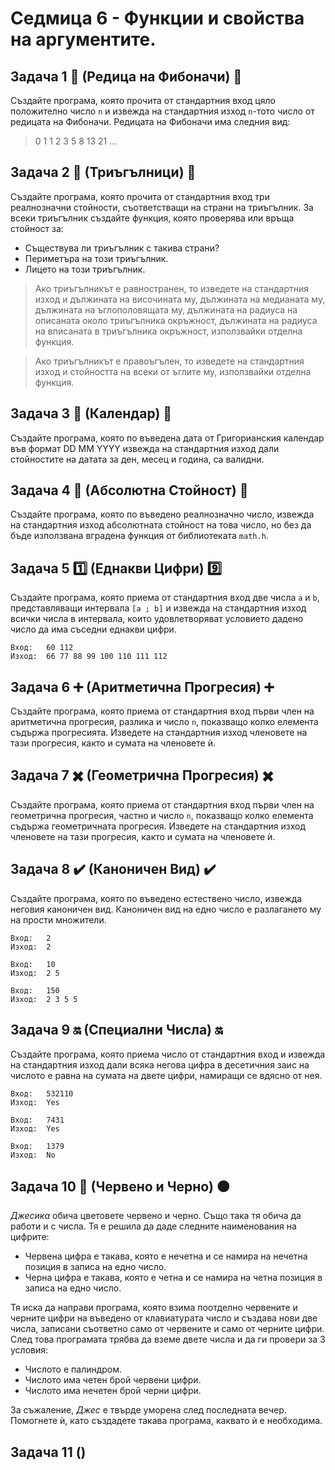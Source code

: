# Седмица 6 - Функции и свойства на аргументите.



## Задача 1 :repeat: (Редица на Фибоначи) :repeat:

Създайте програма, която прочита от стандартния вход цяло положително число `n` и извежда на стандартния изход `n`-тото число от редицата на Фибоначи. Редицата на Фибоначи има следния вид:

> 0 1 1 2 3 5 8 13 21 ...


## Задача 2 :small_red_triangle: (Триъгълници) :small_red_triangle:

Създайте програма, която прочита от стандартния вход три реалнозначни стойности, съответстващи на страни на триъгълник. За всеки триъгълник създайте функция, която проверява или връща стойност за:

- Съществува ли триъгълник с такива страни?
- Периметъра на този триъгълник.
- Лицето на този триъгълник.

> Ако триъгълникът е равностранен, то изведете на стандартния изход и дължината на височината му, дължината на медианата му, дължината на ъглополовящата му, дължината на радиуса на описаната около триъгълника окръжност, дължината на радиуса на вписаната в триъгълника окръжност, използвайки отделна функция.

> Ако триъгълникът е правоъгълен, то изведете на стандартния изход и стойността на всеки от ъглите му, използвайки отделна функция.


## Задача 3 :calendar: (Календар) :calendar:

Създайте програма, която по въведена дата от Григорианския календар във формат DD MM YYYY извежда на стандартния изход дали стойностите на датата за ден, месец и година, са валидни.


## Задача 4 :arrows_counterclockwise: (Абсолютна Стойност) :arrows_counterclockwise:

Създайте програма, която по въведено реалнозначно число, извежда на стандартния изход абсолютната стойност на това число, но без да бъде използвана вградена функция от библиотеката `math.h`.


## Задача 5 :one: (Еднакви Цифри) :nine:

Създайте програма, която приема от стандартния вход две числа `a` и `b`, представляващи интервала `[a ; b]` и извежда на стандартния изход всички числа в интервала, които удовлетворяват условието дадено число да има съседни еднакви цифри.

```
Вход:   60 112
Изход:  66 77 88 99 100 110 111 112
```


## Задача 6 :heavy_plus_sign: (Аритметична Прогресия) :heavy_plus_sign:

Създайте програма, която приема от стандартния вход първи член на аритметична прогресия, разлика и число `n`, показващо колко елемента съдържа прогресията. Изведете на стандартния изход членовете на тази прогресия, както и сумата на членовете ѝ.


## Задача 7 :heavy_multiplication_x: (Геометрична Прогресия) :heavy_multiplication_x:

Създайте програма, която приема от стандартния вход първи член на геометрична прогресия, частно и число `n`, показващо колко елемента съдържа геометричната прогресия. Изведете на стандартния изход членовете на тази прогресия, както и сумата на членовете ѝ.


## Задача 8 :heavy_check_mark: (Каноничен Вид) :heavy_check_mark:

Създайте програма, която по въведено естествено число, извежда неговия каноничен вид. Каноничен вид на едно число е разлагането му на прости множители.

```
Вход:   2
Изход:  2

Вход:   10
Изход:  2 5

Вход:   150
Изход:  2 3 5 5
```


## Задача 9 :on: (Специални Числа) :on:

Създайте програма, която приема число от стандартния вход и извежда на стандартния изход дали всяка негова цифра в десетичния заис на числото е равна на сумата на двете цифри, намиращи се вдясно от нея.

```
Вход:   532110
Изход:  Yes

Вход:   7431
Изход:  Yes

Вход:   1379
Изход:  No
```


## Задача 10 :red_circle: (Червено и Черно) :black_circle:

*Джесика* обича цветовете червено и черно. Също така тя обича да работи и с числа. Тя е решила да даде следните наименования на цифрите:

- Червена цифра е такава, която е нечетна и се намира на нечетна позиция в записа на едно число.
- Черна цифра е такава, която е четна и се намира на четна позиция в записа на едно число.

Тя иска да направи програма, която взима поотделно червените и черните цифри на въведено от клавиатурата число и създава нови две числа, записани съответно само от червените и само от черните цифри. След това програмата трябва да вземе двете числа и да ги провери за 3 условия:

- Числото е палиндром.
- Числото има четен брой червени цифри.
- Числото има нечетен брой черни цифри.

За съжаление, *Джес* е твърде уморена след последната вечер. Помогнете ѝ, като създадете такава програма, каквато ѝ е необходима.


## Задача 11 ()
